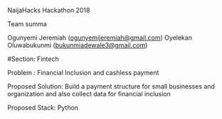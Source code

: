 NaijaHacks Hackathon 2018

Team summa

Ogunyemi Jeremiah (ogunyemijeremiah@gmail.com)
Oyelekan Oluwabukunmi (bukunmiadewale3@gmail.com)

#Section:
Fintech

Problem :
Financial Inclusion and cashless payment

Proposed Solution:
Build a payment structure for small businesses and organization and also collect data for financial inclusion

Proposed Stack:
Python

